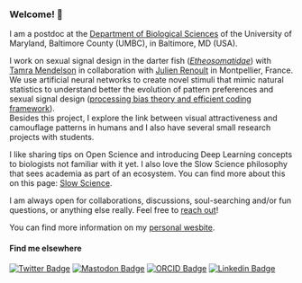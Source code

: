 ### Welcome! 👋

I am a postdoc at the [Department of Biological Sciences](https://biology.umbc.edu/) of the University of Maryland, Baltimore County (UMBC), in Baltimore, MD (USA). 

I work on sexual signal design in the darter fish ([*Etheosomatidae*](https://en.wikipedia.org/wiki/Etheostomatinae)) with [Tamra Mendelson](https://www.mendelsonlab.net/) in collaboration with [Julien Renoult](https://www.eevcom-montpellier.com/julien-renoult.html) in Montpellier, France. 
We use artificial neural networks to create novel stimuli that mimic natural statistics to understand better the evolution of pattern preferences and sexual signal design ([processing bias theory and efficient coding framework](https://royalsocietypublishing.org/doi/full/10.1098/rspb.2019.0165)). <br>
Besides this project, I explore the link between visual attractiveness and camouflage patterns in humans and I also have several small research projects with students.

I like sharing tips on Open Science and introducing Deep Learning concepts to biologists not familiar with it yet. I also love the Slow Science philosophy that sees academia as part of an ecosystem. You can find more about this on this page: [Slow Science](https://yseulthb.github.io/slowscience/). 

I am always open for collaborations, discussions, soul-searching and/or fun questions, or anything else really. Feel free to [reach out](yseulthb@gmail.com)! 

You can find more information on my [personal wesbite](https://yseulthb.github.io/).

#### Find me elsewhere

[![Twitter Badge](https://img.shields.io/badge/Twitter-%231DA1F2.svg?style=for-the-badge&logo=Twitter&logoColor=white)](https://twitter.com/Izzie_Hb)
[![Mastodon Badge](https://img.shields.io/badge/-MASTODON-%232B90D9?style=for-the-badge&logo=mastodon&logoColor=white)](https://mastodon.lol/@izziehb)
[![ORCID Badge](https://img.shields.io/badge/orcid-A6CE39?style=for-the-badge&logo=orcid&logoColor=white)](https://orcid.org/0000-0003-3939-3852)
[![Linkedin Badge](https://img.shields.io/badge/linkedin-%230077B5.svg?style=for-the-badge&logo=linkedin&logoColor=white)](https://www.linkedin.com/in/yseulthejjabrichard/)


<!--


**eliamascolo/eliamascolo** is a ✨ _special_ ✨ repository because its `README.md` (this file) appears on your GitHub profile.

Here are some ideas to get you started:

- 🔭 I’m currently working on ...
- 🌱 I’m currently learning ...
- 👯 I’m looking to collaborate on ...
- 🤔 I’m looking for help with ...
- 💬 Ask me about ...
- 📫 How to reach me: ...
- 😄 Pronouns: ...
- ⚡ Fun fact: ...
-->
